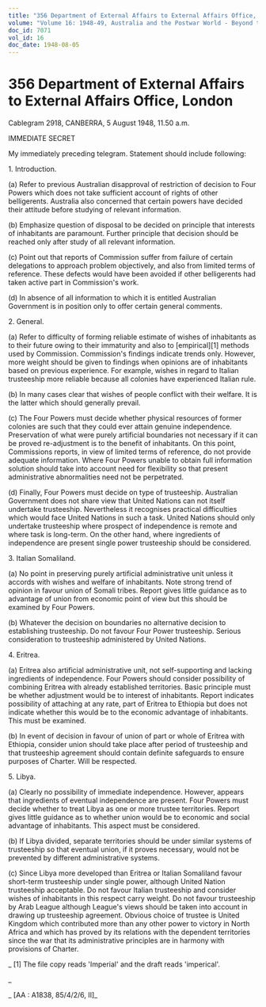 ```yaml
---
title: "356 Department of External Affairs to External Affairs Office, London"
volume: "Volume 16: 1948-49, Australia and the Postwar World - Beyond the Region"
doc_id: 7071
vol_id: 16
doc_date: 1948-08-05
---
```


# 356 Department of External Affairs to External Affairs Office, London

Cablegram 2918, CANBERRA, 5 August 1948, 11.50 a.m.

IMMEDIATE SECRET

My immediately preceding telegram. Statement should include following:

1\. Introduction.

(a) Refer to previous Australian disapproval of restriction of decision to Four Powers which does not take sufficient account of rights of other belligerents. Australia also concerned that certain powers have decided their attitude before studying of relevant information.

(b) Emphasize question of disposal to be decided on principle that interests of inhabitants are paramount. Further principle that decision should be reached only after study of all relevant information.

(c) Point out that reports of Commission suffer from failure of certain delegations to approach problem objectively, and also from limited terms of reference. These defects would have been avoided if other belligerents had taken active part in Commission's work.

(d) In absence of all information to which it is entitled Australian Government is in position only to offer certain general comments.

2\. General.

(a) Refer to difficulty of forming reliable estimate of wishes of inhabitants as to their future owing to their immaturity and also to [empirical][1] methods used by Commission. Commission's findings indicate trends only. However, more weight should be given to findings when opinions are of inhabitants based on previous experience. For example, wishes in regard to Italian trusteeship more reliable because all colonies have experienced Italian rule.

(b) In many cases clear that wishes of people conflict with their welfare. It is the latter which should generally prevail.

(c) The Four Powers must decide whether physical resources of former colonies are such that they could ever attain genuine independence. Preservation of what were purely artificial boundaries not necessary if it can be proved re-adjustment is to the benefit of inhabitants. On this point, Commissions reports, in view of limited terms of reference, do not provide adequate information. Where Four Powers unable to obtain full information solution should take into account need for flexibility so that present administrative abnormalities need not be perpetrated.

(d) Finally, Four Powers must decide on type of trusteeship. Australian Government does not share view that United Nations can not itself undertake trusteeship. Nevertheless it recognises practical difficulties which would face United Nations in such a task. United Nations should only undertake trusteeship where prospect of independence is remote and where task is long-term. On the other hand, where ingredients of independence are present single power trusteeship should be considered.

3\. Italian Somaliland.

(a) No point in preserving purely artificial administrative unit unless it accords with wishes and welfare of inhabitants. Note strong trend of opinion in favour union of Somali tribes. Report gives little guidance as to advantage of union from economic point of view but this should be examined by Four Powers.

(b) Whatever the decision on boundaries no alternative decision to establishing trusteeship. Do not favour Four Power trusteeship. Serious consideration to trusteeship administered by United Nations.

4\. Eritrea.

(a) Eritrea also artificial administrative unit, not self-supporting and lacking ingredients of independence. Four Powers should consider possibility of combining Eritrea with already established territories. Basic principle must be whether adjustment would be to interest of inhabitants. Report indicates possibility of attaching at any rate, part of Eritrea to Ethiopia but does not indicate whether this would be to the economic advantage of inhabitants. This must be examined.

(b) In event of decision in favour of union of part or whole of Eritrea with Ethiopia, consider union should take place after period of trusteeship and that trusteeship agreement should contain definite safeguards to ensure purposes of Charter. Will be respected.

5\. Libya.

(a) Clearly no possibility of immediate independence. However, appears that ingredients of eventual independence are present. Four Powers must decide whether to treat Libya as one or more trustee territories. Report gives little guidance as to whether union would be to economic and social advantage of inhabitants. This aspect must be considered.

(b) If Libya divided, separate territories should be under similar systems of trusteeship so that eventual union, if it proves necessary, would not be prevented by different administrative systems.

(c) Since Libya more developed than Eritrea or Italian Somaliland favour short-term trusteeship under single power, although United Nation trusteeship acceptable. Do not favour Italian trusteeship and consider wishes of inhabitants in this respect carry weight. Do not favour trusteeship by Arab League although League's views should be taken into account in drawing up trusteeship agreement. Obvious choice of trustee is United Kingdom which contributed more than any other power to victory in North Africa and which has proved by its relations with the dependent territories since the war that its administrative principles are in harmony with provisions of Charter.

_ [1] The file copy reads 'Imperial' and the draft reads 'imperical'.

_

_ [AA : A1838, 85/4/2/6, II]_
